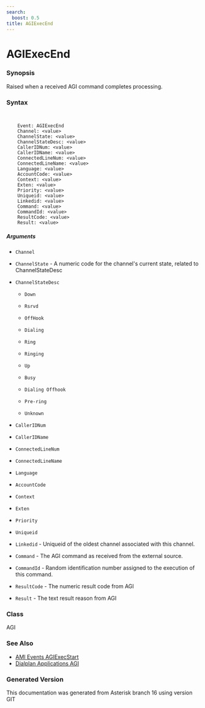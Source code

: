```yaml
---
search:
  boost: 0.5
title: AGIExecEnd
---
```


# AGIExecEnd

### Synopsis

Raised when a received AGI command completes processing.

### Syntax


```


    Event: AGIExecEnd
    Channel: <value>
    ChannelState: <value>
    ChannelStateDesc: <value>
    CallerIDNum: <value>
    CallerIDName: <value>
    ConnectedLineNum: <value>
    ConnectedLineName: <value>
    Language: <value>
    AccountCode: <value>
    Context: <value>
    Exten: <value>
    Priority: <value>
    Uniqueid: <value>
    Linkedid: <value>
    Command: <value>
    CommandId: <value>
    ResultCode: <value>
    Result: <value>

```
##### Arguments


* `Channel`

* `ChannelState` - A numeric code for the channel's current state, related to ChannelStateDesc<br>

* `ChannelStateDesc`

    * `Down`

    * `Rsrvd`

    * `OffHook`

    * `Dialing`

    * `Ring`

    * `Ringing`

    * `Up`

    * `Busy`

    * `Dialing Offhook`

    * `Pre-ring`

    * `Unknown`

* `CallerIDNum`

* `CallerIDName`

* `ConnectedLineNum`

* `ConnectedLineName`

* `Language`

* `AccountCode`

* `Context`

* `Exten`

* `Priority`

* `Uniqueid`

* `Linkedid` - Uniqueid of the oldest channel associated with this channel.<br>

* `Command` - The AGI command as received from the external source.<br>

* `CommandId` - Random identification number assigned to the execution of this command.<br>

* `ResultCode` - The numeric result code from AGI<br>

* `Result` - The text result reason from AGI<br>

### Class

AGI
### See Also

* [AMI Events AGIExecStart](/Asterisk_16_Documentation/API_Documentation/AMI_Events/AGIExecStart)
* [Dialplan Applications AGI](/Asterisk_16_Documentation/API_Documentation/Dialplan_Applications/AGI)


### Generated Version

This documentation was generated from Asterisk branch 16 using version GIT 
